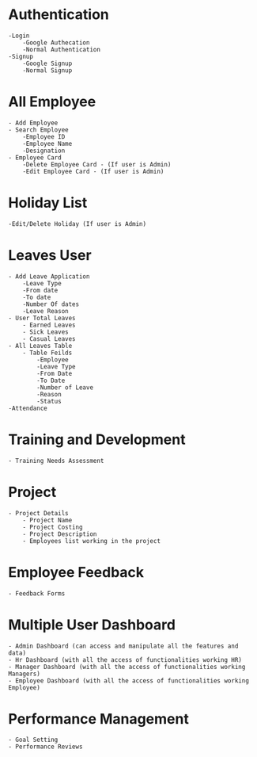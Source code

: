# Authentication
    -Login
        -Google Authecation
        -Normal Authentication
    -Signup
        -Google Signup
        -Normal Signup
# All Employee
    - Add Employee
    - Search Employee
        -Employee ID
        -Employee Name
        -Designation
    - Employee Card
        -Delete Employee Card - (If user is Admin)
        -Edit Employee Card - (If user is Admin)
# Holiday List
    -Edit/Delete Holiday (If user is Admin)

# Leaves User
    - Add Leave Application
        -Leave Type
        -From date
        -To date
        -Number Of dates
        -Leave Reason
    - User Total Leaves
        - Earned Leaves
        - Sick Leaves
        - Casual Leaves
    - All Leaves Table
        - Table Feilds
            -Employee
            -Leave Type
            -From Date
            -To Date
            -Number of Leave
            -Reason
            -Status
    -Attendance

# Training and Development
    - Training Needs Assessment

# Project
    - Project Details
        - Project Name
        - Project Costing
        - Project Description
        - Employees list working in the project  

# Employee Feedback
    - Feedback Forms

# Multiple User Dashboard 
    - Admin Dashboard (can access and manipulate all the features and data)
    - Hr Dashboard (with all the access of functionalities working HR)
    - Manager Dashboard (with all the access of functionalities working Managers)
    - Employee Dashboard (with all the access of functionalities working Employee)

# Performance Management 
    - Goal Setting
    - Performance Reviews